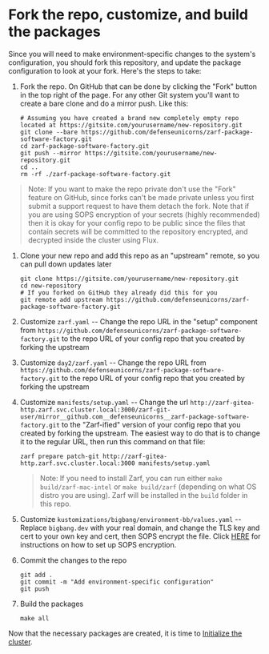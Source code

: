 # Fork the repo, customize, and build the packages

Since you will need to make environment-specific changes to the system's configuration, you should fork this repository, and update the package configuration to look at your fork. Here's the steps to take:

1. Fork the repo. On GitHub that can be done by clicking the "Fork" button in the top right of the page. For any other Git system you'll want to create a bare clone and do a mirror push. Like this:

   ```shell
   # Assuming you have created a brand new completely empty repo located at https://gitsite.com/yourusername/new-repository.git
   git clone --bare https://github.com/defenseunicorns/zarf-package-software-factory.git
   cd zarf-package-software-factory.git
   git push --mirror https://gitsite.com/yourusername/new-repository.git
   cd ..
   rm -rf ./zarf-package-software-factory.git
   ```

> Note: If you want to make the repo private don't use the "Fork" feature on GitHub, since forks can't be made private unless you first submit a support request to have them detach the fork. Note that if you are using SOPS encryption of your secrets (highly recommended) then it is okay for your config repo to be public since the files that contain secrets will be committed to the repository encrypted, and decrypted inside the cluster using Flux.

1. Clone your new repo and add this repo as an "upstream" remote, so you can pull down updates later

    ```shell
    git clone https://gitsite.com/yourusername/new-repository.git
    cd new-repository
    # If you forked on GitHub they already did this for you
    git remote add upstream https://github.com/defenseunicorns/zarf-package-software-factory.git
    ```

1. Customize `zarf.yaml` -- Change the repo URL in the "setup" component from `https://github.com/defenseunicorns/zarf-package-software-factory.git` to the repo URL of your config repo that you created by forking the upstream

1. Customize `day2/zarf.yaml` -- Change the repo URL from `https://github.com/defenseunicorns/zarf-package-software-factory.git` to the repo URL of your config repo that you created by forking the upstream

1. Customize `manifests/setup.yaml` -- Change the url `http://zarf-gitea-http.zarf.svc.cluster.local:3000/zarf-git-user/mirror__github.com__defenseunicorns__zarf-package-software-factory.git` to the "Zarf-ified" version of your config repo that you created by forking the upstream. The easiest way to do that is to change it to the regular URL, then run this command on that file:

    ```shell
    zarf prepare patch-git http://zarf-gitea-http.zarf.svc.cluster.local:3000 manifests/setup.yaml
    ```

    > Note: If you need to install Zarf, you can run either `make build/zarf-mac-intel` or `make build/zarf` (depending on what OS distro you are using). Zarf will be installed in the `build` folder in this repo.

1. Customize `kustomizations/bigbang/environment-bb/values.yaml` -- Replace `bigbang.dev` with your real domain, and change the TLS key and cert to your own key and cert, then SOPS encrypt the file. Click [HERE](sops.md) for instructions on how to set up SOPS encryption.

1.  Commit the changes to the repo

    ```shell
    git add .
    git commit -m "Add environment-specific configuration"
    git push
    ```

1. Build the packages

    ```shell
    make all
    ```

Now that the necessary packages are created, it is time to [Initialize the cluster](initialize.md).
